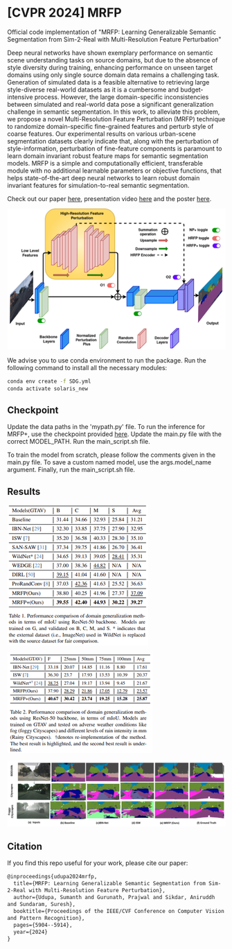 # [CVPR 2024] MRFP
Official code implementation of "MRFP: Learning Generalizable Semantic Segmentation from Sim-2-Real with Multi-Resolution Feature Perturbation"

Deep neural networks have shown exemplary performance on semantic scene understanding tasks on source domains, but due to the absence of style diversity during training, enhancing performance on unseen target domains using only single source domain data remains a challenging task. Generation of simulated data is a feasible alternative to retrieving large style-diverse real-world datasets as it is a cumbersome and budget-intensive process. However, the large domain-specific inconsistencies between simulated and real-world data pose a significant generalization challenge in semantic segmentation. In this work, to alleviate this problem, we propose a novel Multi-Resolution Feature Perturbation (MRFP) technique to randomize domain-specific fine-grained features and perturb style of coarse features. Our experimental results on various urban-scene segmentation datasets clearly indicate that, along with the perturbation of style-information, perturbation of fine-feature components is paramount to learn domain invariant robust feature maps for semantic segmentation models. MRFP is a simple and computationally efficient, transferable module with no additional learnable parameters or objective functions, that helps state-of-the-art deep neural networks to learn robust domain invariant features for simulation-to-real semantic segmentation.

Check out our paper [here](https://openaccess.thecvf.com/content/CVPR2024/papers/Udupa_MRFP_Learning_Generalizable_Semantic_Segmentation_from_Sim-2-Real_with_Multi-Resolution_Feature_CVPR_2024_paper.pdf), presentation video [here](https://www.youtube.com/watch?v=63sYr5LoHvo) and the poster [here](https://cvpr.thecvf.com/media/PosterPDFs/CVPR%202024/29708.png?t=1717342777.2902172).

![MRFP_based_architecture](https://github.com/airl-iisc/MRFP/blob/main/pngs/arch.png)

We advise you to use conda environment to run the package. Run the following command to install all the necessary modules:

```sh
conda env create -f SDG.yml 
conda activate solaris_new
```
## Checkpoint
Update the data paths in the 'mypath.py' file.
To run the inference for MRFP+, use the checkpoint provided [here](https://drive.google.com/file/d/1lYDR4bjBUmrUqyTZDpLJDZTRzBiCgtC2/view?usp=sharing). Update the main.py file with the correct MODEL_PATH. Run the main_script.sh file.


To train the model from scratch, please follow the comments given in the main.py file. To save a custom named model, use the args.model_name argument. Finally, run the main_script.sh file.

## Results
![Main Results](https://github.com/airl-iisc/MRFP/blob/main/pngs/mrfp_maintable.png)


![Adverse Weather Results](https://github.com/airl-iisc/MRFP/blob/main/pngs/mrfp_table2.png)

![Qualitative_results](https://github.com/airl-iisc/MRFP/blob/main/pngs/Screenshot_final.png)


## Citation 

If you find this repo useful for your work, please cite our paper:

```shell
@inproceedings{udupa2024mrfp,
  title={MRFP: Learning Generalizable Semantic Segmentation from Sim-2-Real with Multi-Resolution Feature Perturbation},
  author={Udupa, Sumanth and Gurunath, Prajwal and Sikdar, Aniruddh and Sundaram, Suresh},
  booktitle={Proceedings of the IEEE/CVF Conference on Computer Vision and Pattern Recognition},
  pages={5904--5914},
  year={2024}
}
```

